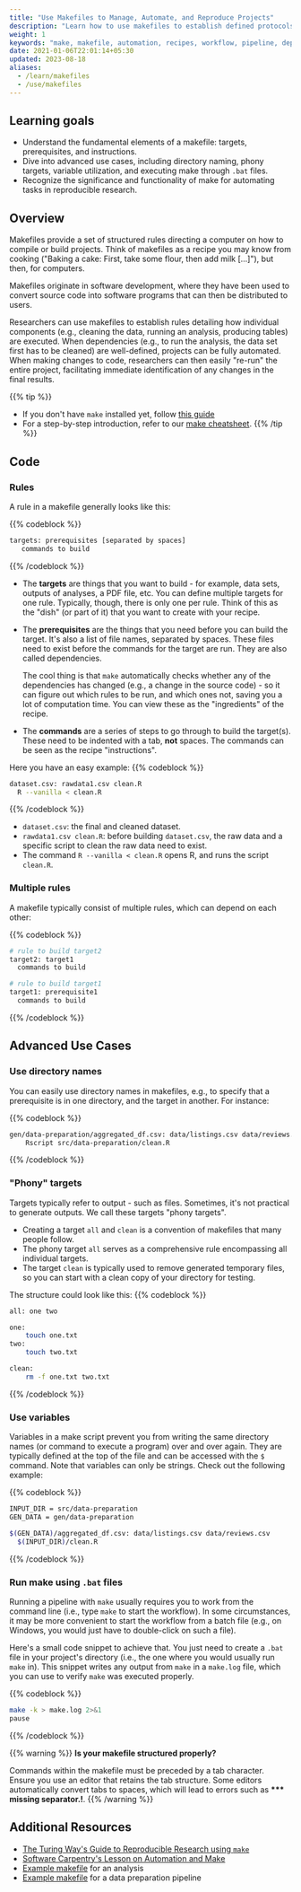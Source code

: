 ```yaml
---
title: "Use Makefiles to Manage, Automate, and Reproduce Projects"
description: "Learn how to use makefiles to establish defined protocols and strategies for your computational workflows."
weight: 1
keywords: "make, makefile, automation, recipes, workflow, pipeline, dependencies, targets, reproducible research"
date: 2021-01-06T22:01:14+05:30 
updated: 2023-08-18
aliases:
  - /learn/makefiles
  - /use/makefiles
---
```


## Learning goals

- Understand the fundamental elements of a makefile: targets, prerequisites, and instructions.
- Dive into advanced use cases, including directory naming, phony targets, variable utilization, and executing make through `.bat` files.
- Recognize the significance and functionality of make for automating tasks in reproducible research.

## Overview

Makefiles provide a set of structured rules directing a computer on how to compile or build projects. Think of makefiles as a recipe you may know from cooking ("Baking a cake: First, take some flour, then add milk [...]"), but then, for computers.

Makefiles originate in software development, where they have been used to convert source code into software programs that can then be distributed to users.

Researchers can use makefiles to establish rules detailing how individual components (e.g., cleaning the data, running an analysis, producing tables) are executed. When dependencies (e.g., to run the analysis, the data set first has to be cleaned) are well-defined, projects can be fully automated. When making changes to code, researchers can then easily "re-run" the entire project, facilitating immediate identification of any changes in the final results.

{{% tip %}}

- If you don't have `make` installed yet, follow [this guide](https://tilburgsciencehub.com/topics/automation/automation-tools/makefiles/make/)
- For a step-by-step introduction, refer to our [make cheatsheet](../images/tsh_make_cheatsheet.pdf).
  {{% /tip %}}

## Code

### Rules

A rule in a makefile generally looks like this:

{{% codeblock %}}

```bash
targets: prerequisites [separated by spaces]
   commands to build
```

{{% /codeblock %}}

- The **targets** are things that you want to build - for example, data sets, outputs of analyses, a PDF file, etc. You can define multiple targets for one rule. Typically, though, there is only one per rule. Think of this as the "dish" (or part of it) that you want to create with your recipe.

- The **prerequisites** are the things that you need before you can build the target. It's also a list of file names, separated by spaces. These files need to exist before the commands for the target are run. They are also called dependencies.

  The cool thing is that `make` automatically checks whether any of the dependencies has changed (e.g., a change in the source code) - so it can figure out which rules to be run, and which ones not, saving you a lot of computation time. You can view these as the "ingredients" of the recipe.

- The **commands** are a series of steps to go through to build the target(s). These need to be indented with a tab, **not** spaces. The commands can be seen as the recipe "instructions".

Here you have an easy example:
{{% codeblock %}}

```bash
dataset.csv: rawdata1.csv clean.R
  R --vanilla < clean.R
```

{{% /codeblock %}}

- `dataset.csv`: the final and cleaned dataset.
- `rawdata1.csv clean.R`: before building `dataset.csv`, the raw data and a specific script to clean the raw data need to exist.
- The command `R --vanilla < clean.R` opens R, and runs the script `clean.R`.

### Multiple rules

A makefile typically consist of multiple rules, which can depend on each other:

{{% codeblock %}}

```bash
# rule to build target2
target2: target1
  commands to build

# rule to build target1
target1: prerequisite1
  commands to build
```

{{% /codeblock %}}

## Advanced Use Cases

### Use directory names

You can easily use directory names in makefiles, e.g., to specify that a prerequisite is in one directory, and the target in another. For instance:

{{% codeblock %}}

```bash
gen/data-preparation/aggregated_df.csv: data/listings.csv data/reviews.csv
	Rscript src/data-preparation/clean.R
```

{{% /codeblock %}}

### "Phony" targets

Targets typically refer to output - such as files. Sometimes, it's not practical to generate outputs. We call these targets "phony targets".

- Creating a target `all` and `clean` is a convention of makefiles that many people follow.
- The phony target `all` serves as a comprehensive rule encompassing all individual targets.
- The target `clean` is typically used to remove generated temporary files, so you can start with a clean copy of your directory for testing.

The structure could look like this:
{{% codeblock %}}

```bash
all: one two

one:
    touch one.txt
two:
    touch two.txt

clean:
    rm -f one.txt two.txt
```

{{% /codeblock %}}

### Use variables

Variables in a make script prevent you from writing the same directory names (or command to execute a program) over and over again. They are typically defined at the top of the file and can be accessed with the `$` command. Note that variables can only be strings. Check out the following example:

{{% codeblock %}}

```bash
INPUT_DIR = src/data-preparation
GEN_DATA = gen/data-preparation

$(GEN_DATA)/aggregated_df.csv: data/listings.csv data/reviews.csv
  $(INPUT_DIR)/clean.R
```

{{% /codeblock %}}

### Run make using `.bat` files

Running a pipeline with `make` usually requires you to work from the command line (i.e., type `make` to start the workflow). In some circumstances, it may be more convenient to start the workflow from a batch file (e.g., on Windows, you would just have to double-click on such a file).

Here's a small code snippet to achieve that. You just need to create a `.bat` file in your project's directory (i.e., the one where you would usually run `make` in). This snippet writes any output from `make` in a `make.log` file, which you can use to verify `make` was executed properly.

{{% codeblock %}}

```bash
make -k > make.log 2>&1
pause
```

{{% /codeblock %}}

{{% warning %}}
**Is your makefile structured properly?**

Commands within the makefile must be preceded by a tab character. Ensure you use an editor that retains the tab structure. Some editors automatically convert tabs to spaces, which will lead to errors such as **\*\*\* missing separator.!**.
{{% /warning %}}

## Additional Resources

- [The Turing Way's Guide to Reproducible Research using `make`](https://the-turing-way.netlify.app/reproducible-research/make.html)
- [Software Carpentry's Lesson on Automation and Make](http://swcarpentry.github.io/make-novice)
- [Example makefile](https://github.com/hannesdatta/brand-equity-journal-of-marketing/blob/c8c9ff7a6904b4f6a7ad718932f21c6b87d4d881/analysis/code/makefile) for an analysis
- [Example makefile](https://github.com/hannesdatta/brand-equity-journal-of-marketing/blob/c8c9ff7a6904b4f6a7ad718932f21c6b87d4d881/derived/code/makefile) for a data preparation pipeline
